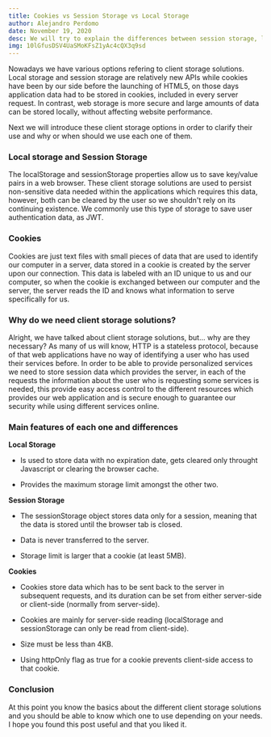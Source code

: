 ```yaml
---
title: Cookies vs Session Storage vs Local Storage
author: Alejandro Perdomo
date: November 19, 2020
desc: We will try to explain the differences between session storage, local storage and cookies. When to use each one and why do we need them.
img: 10lGfusDSV4UaSMoKFsZ1yAc4cQX3q9sd
---
```


Nowadays we have various options refering to client storage solutions. Local storage and session storage are relatively new APIs while cookies have been by our side before the launching of HTML5, on those days application data had to be stored in cookies, included in every server request. In contrast, web storage is more secure and large amounts of data can be stored locally, without affecting website performance.

Next we will introduce these client storage options in order to clarify their use and why or when should we use each one of them.

### Local storage and Session Storage

The localStorage and sessionStorage properties allow us to save key/value pairs in a web browser. These client storage solutions are used to persist non-sensitive data needed within the applications which requires this data, however, both can be cleared by the user so we shouldn't rely on its continuing existence. We commonly use this type of storage to save user authentication data, as JWT.

### Cookies

Cookies are just text files with small pieces of data that are used to identify our computer in a server, data stored in a cookie is created by the server upon our connection. This data is labeled with an ID unique to us and our computer, so when the cookie is exchanged between our computer and the server, the server reads the ID and knows what information to serve specifically for us.

### Why do we need client storage solutions?

Alright, we have talked about client storage solutions, but... why are they necessary? As many of us will know, HTTP is a stateless protocol, because of that web applications have no way of identifying a user who has used their services before. In order to be able to provide personalized services we need to store session data which provides the server, in each of the requests the information about the user who is requesting some services is needed, this provide easy access control to the different resources which provides our web application and is secure enough to guarantee our security while using different services online.

### Main features of each one and differences

**Local Storage**

* Is used to store data with no expiration date, gets cleared only throught Javascript or clearing the browser cache.

* Provides the maximum storage limit amongst the other two.

**Session Storage**

* The sessionStorage object stores data only for a session, meaning that the data is stored until the browser tab is closed.

* Data is never transferred to the server.

* Storage limit is larger that a cookie (at least 5MB).

**Cookies**

* Cookies store data which has to be sent back to the server in subsequent requests, and its duration can be set from either server-side or client-side (normally from server-side).

* Cookies are mainly for server-side reading (localStorage and sessionStorage can only be read from client-side).

* Size must be less than 4KB.

* Using httpOnly flag as true for a cookie prevents client-side access to that cookie.


### Conclusion

At this point you know the basics about the different client storage solutions and you should be able to know which one to use depending on your needs. I hope you found this post useful and that you liked it.